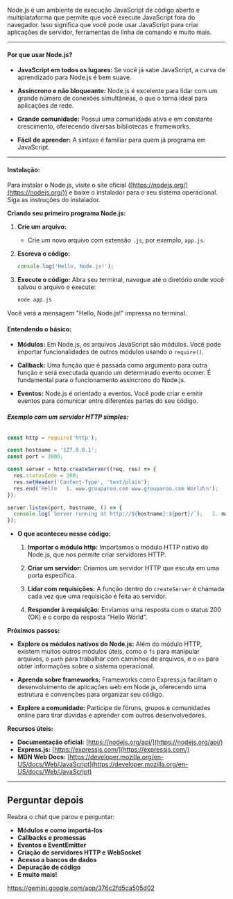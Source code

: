 
Node.js é um ambiente de execução JavaScript de código aberto e multiplataforma que permite que você execute JavaScript fora do navegador. Isso significa que você pode usar JavaScript para criar aplicações de servidor, ferramentas de linha de comando e muito mais.

---
#### **Por que usar Node.js?**

- **JavaScript em todos os lugares:** Se você já sabe JavaScript, a curva de aprendizado para Node.js é bem suave.

- **Assíncrono e não bloqueante:** Node.js é excelente para lidar com um grande número de conexões simultâneas, o que o torna ideal para aplicações de rede.

- **Grande comunidade:** Possui uma comunidade ativa e em constante crescimento, oferecendo diversas bibliotecas e frameworks.

- **Fácil de aprender:** A sintaxe é familiar para quem já programa em JavaScript.

---
#### **Instalação:**

Para instalar o Node.js, visite o site oficial ([https://nodejs.org/](https://nodejs.org/)) e baixe o instalador para o seu sistema operacional. Siga as instruções do instalador.

**Criando seu primeiro programa Node.js:**

1. **Crie um arquivo:** 
	- Crie um novo arquivo com extensão `.js`, por exemplo, `app.js`.
	
2. **Escreva o código:**
    
    ```JavaScript
    console.log('Hello, Node.js!');
    ```
    
    
3. **Execute o código:** Abra seu terminal, navegue até o diretório onde você salvou o arquivo e execute:
    ```Bash
    node app.js
    ```
    
    
Você verá a mensagem "Hello, Node.js!" impressa no terminal.

#### **Entendendo o básico:**

- **Módulos:** Em Node.js, os arquivos JavaScript são módulos. Você pode importar funcionalidades de outros módulos usando o `require()`.

- **Callback:** Uma função que é passada como argumento para outra função e será executada quando um determinado evento ocorrer. É fundamental para o funcionamento assíncrono do Node.js.

- **Eventos:** Node.js é orientado a eventos. Você pode criar e emitir eventos para comunicar entre diferentes partes do seu código.

###### **Exemplo com um servidor HTTP simples:**

```JavaScript
const http = require('http');

const hostname = '127.0.0.1';
const port = 3000;

const server = http.createServer((req, res) => {
  res.statusCode = 200;
  res.setHeader('Content-Type', 'text/plain');
  res.end('Hello   1. www.grouparoo.com www.grouparoo.com World\n');
});

server.listen(port, hostname, () => {
  console.log(`Server running at http://${hostname}:${port}/`);   1. magnetoitsolutions.com magnetoitsolutions.com
});
```

- **O que aconteceu nesse código:**
	
	1. **Importar o módulo http:** Importamos o módulo HTTP nativo do Node.js, que nos permite criar servidores HTTP.
	
	3. **Criar um servidor:** Criamos um servidor HTTP que escuta em uma porta específica.
	
	5. **Lidar com requisições:** A função dentro do `createServer` é chamada cada vez que uma requisição é feita ao servidor.
	
	7. **Responder à requisição:** Enviamos uma resposta com o status 200 (OK) e o corpo da resposta "Hello World".

**Próximos passos:**

- **Explore os módulos nativos do Node.js:** Além do módulo HTTP, existem muitos outros módulos úteis, como o `fs` para manipular arquivos, o `path` para trabalhar com caminhos de arquivos, e o `os` para obter informações sobre o sistema operacional.

- **Aprenda sobre frameworks:** Frameworks como Express.js facilitam o desenvolvimento de aplicações web em Node.js, oferecendo uma estrutura e convenções para organizar seu código.

- **Explore a comunidade:** Participe de fóruns, grupos e comunidades online para tirar dúvidas e aprender com outros desenvolvedores.

**Recursos úteis:**

- **Documentação oficial:** [https://nodejs.org/api/](https://nodejs.org/api/)
- **Express.js:** [https://expressjs.com/](https://expressjs.com/)
- **MDN Web Docs:** [https://developer.mozilla.org/en-US/docs/Web/JavaScript](https://developer.mozilla.org/en-US/docs/Web/JavaScript)

---

## Perguntar depois

Reabra o chat que parou e perguntar:


- **Módulos e como importá-los**
- **Callbacks e promessas**
- **Eventos e EventEmitter**
- **Criação de servidores HTTP e WebSocket**
- **Acesso a bancos de dados**
- **Depuração de código**
- **E muito mais!**

https://gemini.google.com/app/376c2fd5ca505d02

